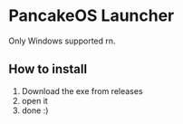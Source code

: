 # PancakeOS Launcher

Only Windows supported rn.

## How to install
1. Download the exe from releases
2. open it
3. done :)


